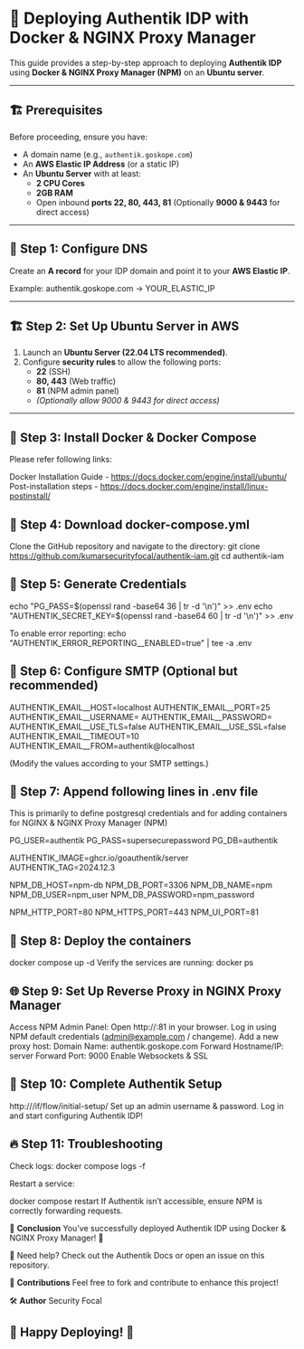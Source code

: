 # 🚀 Deploying Authentik IDP with Docker & NGINX Proxy Manager

This guide provides a step-by-step approach to deploying **Authentik IDP** using **Docker & NGINX Proxy Manager (NPM)** on an **Ubuntu server**.

---

## 🏗️ **Prerequisites**
Before proceeding, ensure you have:
- A domain name (e.g., `authentik.goskope.com`)
- An **AWS Elastic IP Address** (or a static IP)
- An **Ubuntu Server** with at least:
  - **2 CPU Cores**
  - **2GB RAM**
  - Open inbound **ports 22, 80, 443, 81** (Optionally **9000 & 9443** for direct access)

---

## 📍 **Step 1: Configure DNS**
Create an **A record** for your IDP domain and point it to your **AWS Elastic IP**.

Example:
authentik.goskope.com → YOUR_ELASTIC_IP


---

## 🏗️ **Step 2: Set Up Ubuntu Server in AWS**
1. Launch an **Ubuntu Server (22.04 LTS recommended)**.
2. Configure **security rules** to allow the following ports:
   - **22** (SSH)
   - **80, 443** (Web traffic)
   - **81** (NPM admin panel)
   - *(Optionally allow 9000 & 9443 for direct access)*

---

## 🐳 **Step 3: Install Docker & Docker Compose**
Please refer following links: 

Docker Installation Guide - https://docs.docker.com/engine/install/ubuntu/
Post-installation steps - https://docs.docker.com/engine/install/linux-postinstall/

## 🐳 **Step 4: Download docker-compose.yml**

Clone the GitHub repository and navigate to the directory:
git clone https://github.com/kumarsecurityfocal/authentik-iam.git
cd authentik-iam

## 🐳 **Step 5: Generate Credentials**

echo "PG_PASS=$(openssl rand -base64 36 | tr -d '\n')" >> .env
echo "AUTHENTIK_SECRET_KEY=$(openssl rand -base64 60 | tr -d '\n')" >> .env

To enable error reporting:
echo "AUTHENTIK_ERROR_REPORTING__ENABLED=true" | tee -a .env

## 🐳 **Step 6: Configure SMTP (Optional but recommended)**

AUTHENTIK_EMAIL__HOST=localhost
AUTHENTIK_EMAIL__PORT=25
AUTHENTIK_EMAIL__USERNAME=
AUTHENTIK_EMAIL__PASSWORD=
AUTHENTIK_EMAIL__USE_TLS=false
AUTHENTIK_EMAIL__USE_SSL=false
AUTHENTIK_EMAIL__TIMEOUT=10
AUTHENTIK_EMAIL__FROM=authentik@localhost

(Modify the values according to your SMTP settings.)

## 🐳 **Step 7: Append following lines in .env file**
This is primarily to define postgresql credentials and for adding containers for NGINX & NGINX Proxy Manager (NPM)

PG_USER=authentik
PG_PASS=supersecurepassword
PG_DB=authentik

AUTHENTIK_IMAGE=ghcr.io/goauthentik/server
AUTHENTIK_TAG=2024.12.3

NPM_DB_HOST=npm-db
NPM_DB_PORT=3306
NPM_DB_NAME=npm
NPM_DB_USER=npm_user
NPM_DB_PASSWORD=npm_password

NPM_HTTP_PORT=80
NPM_HTTPS_PORT=443
NPM_UI_PORT=81



## 🐳 **Step 8: Deploy the containers**

docker compose up -d
Verify the services are running:
docker ps

## 🌐 **Step 9: Set Up Reverse Proxy in NGINX Proxy Manager**

Access NPM Admin Panel:
Open http://<your-server-ip>:81 in your browser.
Log in using NPM default credentials (admin@example.com / changeme).
Add a new proxy host:
Domain Name: authentik.goskope.com
Forward Hostname/IP: server
Forward Port: 9000
Enable Websockets & SSL

## 🎉 **Step 10: Complete Authentik Setup**

http://<your-server-ip>/if/flow/initial-setup/
Set up an admin username & password.
Log in and start configuring Authentik IDP!

## 🔥 **Step 11: Troubleshooting**
 
Check logs:
docker compose logs -f

Restart a service:

docker compose restart <service-name>
If Authentik isn’t accessible, ensure NPM is correctly forwarding requests.

🎯 **Conclusion**
You’ve successfully deployed Authentik IDP using Docker & NGINX Proxy Manager! 🎉

🚀 Need help? Check out the Authentik Docs or open an issue on this repository.

📢 **Contributions**
Feel free to fork and contribute to enhance this project!

🛠 **Author**
Security Focal

🔹 Happy Deploying! 🚀
---









